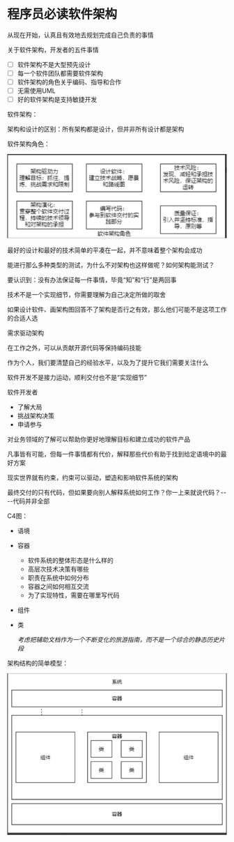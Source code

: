 # 程序员必读软件架构

从现在开始，认真且有效地去规划完成自己负责的事情

关于软件架构，开发者的五件事情

- [ ] 软件架构不是大型预先设计
- [ ] 每一个软件团队都需要软件架构
- [ ] 软件架构的角色关乎编码、指导和合作
- [ ] 无需使用UML
- [ ] 好的软件架构是支持敏捷开发

软件架构：

架构和设计的区别：所有架构都是设计，但并非所有设计都是架构

软件架构角色：

![](../images/posts/2022-03-17-程序员必读软件架构00.PNG)

最好的设计和最好的技术简单的平凑在一起，并不意味着整个架构会成功

能进行那么多种类型的测试，为什么不对架构也这样做呢？如何架构能测试？

要认识到：没有办法保证每一件事情，毕竟“知”和“行”是两回事

技术不是一个实现细节，你需要理解为自己决定所做的取舍

如果设计软件、画架构图回答不了架构是否行之有效，那么他们可能不是这项工作的合适人选

需求驱动架构

在工作之外，可以从贡献开源代码等保持编码技能

作为个人，我们要清楚自己的经验水平，以及为了提升它我们需要关注什么

软件开发不是接力运动，顺利交付也不是“实现细节”

软件开发者

- 了解大局
- 挑战架构决策
- 申请参与

对业务领域的了解可以帮助你更好地理解目标和建立成功的软件产品

凡事皆有可能，但每一件事情都有代价，解释那些代价有助于找到给定语境中的最好方案

现实世界就有约束，约束可以驱动，塑造和影响软件系统的架构

最终交付的只有代码，但如果要向别人解释系统如何工作？你一上来就说代码？----代码并非全部

C4图：

- 语境

- 容器

  - 软件系统的整体形态是什么样的
  - 高层次技术决策有哪些
  - 职责在系统中如何分布
  - 容器之间如何相互交流
  - 为了实现特性，需要在哪里写代码

- 组件

- 类

  *考虑把辅助文档作为一个不断变化的旅游指南，而不是一个综合的静态历史片段*

  

架构结构的简单模型：

![](../images/posts/2022-03-17-程序员必读软件架构01.PNG)

